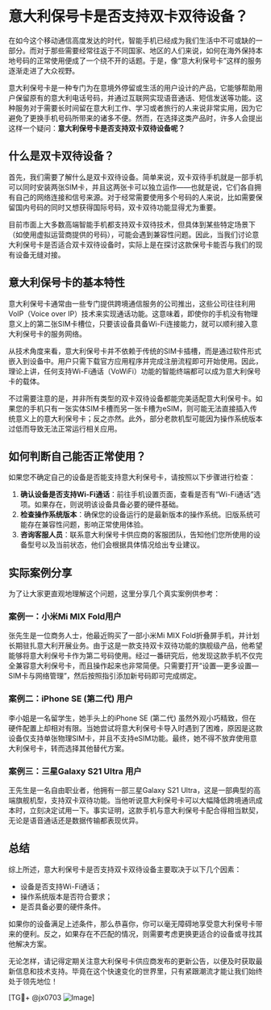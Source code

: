 # 意大利保号卡是否支持双卡双待设备？

在如今这个移动通信高度发达的时代，智能手机已经成为我们生活中不可或缺的一部分。而对于那些需要经常往返于不同国家、地区的人们来说，如何在海外保持本地号码的正常使用便成了一个绕不开的话题。于是，像“意大利保号卡”这样的服务逐渐走进了大众视野。

意大利保号卡是一种专门为在意境外停留或生活的用户设计的产品，它能够帮助用户保留原有的意大利电话号码，并通过互联网实现语音通话、短信发送等功能。这种服务对于需要长时间留在意大利工作、学习或者旅行的人来说非常实用，因为它避免了更换手机号码所带来的诸多不便。然而，在选择这类产品时，许多人会提出这样一个疑问：**意大利保号卡是否支持双卡双待设备呢？**

## 什么是双卡双待设备？

首先，我们需要了解什么是双卡双待设备。简单来说，双卡双待手机就是一部手机可以同时安装两张SIM卡，并且这两张卡可以独立运作——也就是说，它们各自拥有自己的网络连接和信号来源。对于经常需要使用多个号码的人来说，比如需要保留国内号码的同时又想获得国际号码，双卡双待功能显得尤为重要。

目前市面上大多数高端智能手机都支持双卡双待技术，但具体到某些特定场景下（如使用虚拟运营商提供的号码），可能会遇到兼容性问题。因此，当我们讨论意大利保号卡是否适合双卡双待设备时，实际上是在探讨这款保号卡能否与我们的现有设备无缝对接。

## 意大利保号卡的基本特性

意大利保号卡通常由一些专门提供跨境通信服务的公司推出，这些公司往往利用VoIP（Voice over IP）技术来实现通话功能。这意味着，即使你的手机没有物理意义上的第二张SIM卡槽位，只要该设备具备Wi-Fi连接能力，就可以顺利接入意大利保号卡的服务网络。

从技术角度来看，意大利保号卡并不依赖于传统的SIM卡插槽，而是通过软件形式嵌入到设备中。用户只需下载官方应用程序并完成注册流程即可开始使用。因此，理论上讲，任何支持Wi-Fi通话（VoWiFi）功能的智能终端都可以成为意大利保号卡的载体。

不过需要注意的是，并非所有类型的双卡双待设备都能完美适配意大利保号卡。如果您的手机只有一张实体SIM卡槽而另一张卡槽为eSIM，则可能无法直接插入传统意义上的意大利保号卡；反之亦然。此外，部分老款机型可能因为操作系统版本过低而导致无法正常运行相关应用。

## 如何判断自己能否正常使用？

如果您不确定自己的设备是否能支持意大利保号卡，请按照以下步骤进行检查：

1. **确认设备是否支持Wi-Fi通话**：前往手机设置页面，查看是否有“Wi-Fi通话”选项。如果存在，则说明该设备具备必要的硬件基础。
2. **检查操作系统版本**：确保您的设备运行的是最新版本的操作系统。旧版系统可能存在兼容性问题，影响正常使用体验。
3. **咨询客服人员**：联系意大利保号卡供应商的客服团队，告知他们您所使用的设备型号以及当前状态，他们会根据具体情况给出专业建议。

## 实际案例分享

为了让大家更直观地理解这个问题，这里分享几个真实案例供参考：

### 案例一：小米Mi MIX Fold用户
张先生是一位商务人士，他最近购买了一部小米Mi MIX Fold折叠屏手机，并计划长期驻扎意大利开展业务。由于这是一款支持双卡双待功能的旗舰级产品，他希望能够将意大利保号卡作为第二号码使用。经过一番研究后，他发现这款手机不仅完全兼容意大利保号卡，而且操作起来也非常简便。只需要打开“设置—更多设置—SIM卡与网络管理”，然后按照指引添加新号码即可完成绑定。

### 案例二：iPhone SE (第二代) 用户
李小姐是一名留学生，她手头上的iPhone SE (第二代) 虽然外观小巧精致，但在硬件配置上却相对有限。当她尝试将意大利保号卡导入时遇到了困难，原因是这款设备仅支持单张物理SIM卡，并且不支持eSIM功能。最终，她不得不放弃使用意大利保号卡，转而选择其他替代方案。

### 案例三：三星Galaxy S21 Ultra 用户
王先生是一名自由职业者，他拥有一部三星Galaxy S21 Ultra，这是一部典型的高端旗舰机型，支持双卡双待功能。当他听说意大利保号卡可以大幅降低跨境通讯成本时，立刻决定试用一下。事实证明，这款手机与意大利保号卡配合得相当默契，无论是语音通话还是数据传输都表现优异。

## 总结

综上所述，意大利保号卡是否支持双卡双待设备主要取决于以下几个因素：
- 设备是否支持Wi-Fi通话；
- 操作系统版本是否符合要求；
- 是否具备必要的硬件条件。

如果你的设备满足上述条件，那么恭喜你，你可以毫无障碍地享受意大利保号卡带来的便利。反之，如果存在不匹配的情况，则需要考虑更换更适合的设备或寻找其他解决方案。

无论怎样，请记得定期关注意大利保号卡供应商发布的更新公告，以便及时获取最新信息和技术支持。毕竟在这个快速变化的世界里，只有紧跟潮流才能让我们始终处于领先地位！

[TG💪+ @jx0703 ![Image](https://github.com/user-attachments/assets/dbca1d08-cadb-493c-b0ec-ad6f7a83f270)]